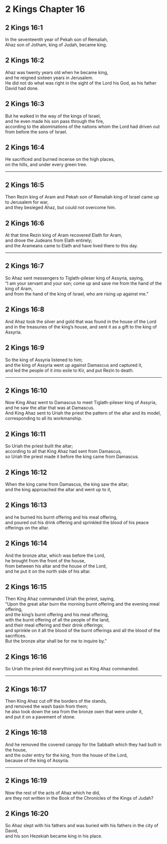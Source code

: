 # 2 Kings Chapter 16

## 2 Kings 16:1

In the seventeenth year of Pekah son of Remaliah,  
Ahaz son of Jotham, king of Judah, became king.

## 2 Kings 16:2

Ahaz was twenty years old when he became king,  
and he reigned sixteen years in Jerusalem.  
He did not do what was right in the sight of the Lord his God, as his father David had done.

## 2 Kings 16:3

But he walked in the way of the kings of Israel,  
and he even made his son pass through the fire,  
according to the abominations of the nations whom the Lord had driven out from before the sons of Israel.

## 2 Kings 16:4

He sacrificed and burned incense on the high places,  
on the hills, and under every green tree.

---

## 2 Kings 16:5

Then Rezin king of Aram and Pekah son of Remaliah king of Israel came up to Jerusalem for war,  
and they besieged Ahaz, but could not overcome him.

## 2 Kings 16:6

At that time Rezin king of Aram recovered Elath for Aram,  
and drove the Judeans from Elath entirely;  
and the Arameans came to Elath and have lived there to this day.

---

## 2 Kings 16:7

So Ahaz sent messengers to Tiglath-pileser king of Assyria, saying,  
“I am your servant and your son; come up and save me from the hand of the king of Aram,  
and from the hand of the king of Israel, who are rising up against me.”

## 2 Kings 16:8

And Ahaz took the silver and gold that was found in the house of the Lord  
and in the treasuries of the king’s house, and sent it as a gift to the king of Assyria.

## 2 Kings 16:9

So the king of Assyria listened to him;  
and the king of Assyria went up against Damascus and captured it,  
and led the people of it into exile to Kir, and put Rezin to death.

---

## 2 Kings 16:10

Now King Ahaz went to Damascus to meet Tiglath-pileser king of Assyria,  
and he saw the altar that was at Damascus.  
And King Ahaz sent to Uriah the priest the pattern of the altar and its model,  
corresponding to all its workmanship.

## 2 Kings 16:11

So Uriah the priest built the altar;  
according to all that King Ahaz had sent from Damascus,  
so Uriah the priest made it before the king came from Damascus.

## 2 Kings 16:12

When the king came from Damascus, the king saw the altar;  
and the king approached the altar and went up to it,

## 2 Kings 16:13

and he burned his burnt offering and his meal offering,  
and poured out his drink offering and sprinkled the blood of his peace offerings on the altar.

## 2 Kings 16:14

And the bronze altar, which was before the Lord,  
he brought from the front of the house,  
from between his altar and the house of the Lord,  
and he put it on the north side of his altar.

## 2 Kings 16:15

Then King Ahaz commanded Uriah the priest, saying,  
“Upon the great altar burn the morning burnt offering and the evening meal offering,  
and the king’s burnt offering and his meal offering,  
with the burnt offering of all the people of the land,  
and their meal offering and their drink offerings;  
and sprinkle on it all the blood of the burnt offerings and all the blood of the sacrifices.  
But the bronze altar shall be for me to inquire by.”

## 2 Kings 16:16

So Uriah the priest did everything just as King Ahaz commanded.

---

## 2 Kings 16:17

Then King Ahaz cut off the borders of the stands,  
and removed the wash basin from them;  
he also took down the sea from the bronze oxen that were under it,  
and put it on a pavement of stone.

## 2 Kings 16:18

And he removed the covered canopy for the Sabbath which they had built in the house,  
and the outer entry for the king, from the house of the Lord,  
because of the king of Assyria.

---

## 2 Kings 16:19

Now the rest of the acts of Ahaz which he did,  
are they not written in the Book of the Chronicles of the Kings of Judah?

## 2 Kings 16:20

So Ahaz slept with his fathers and was buried with his fathers in the city of David,  
and his son Hezekiah became king in his place.
